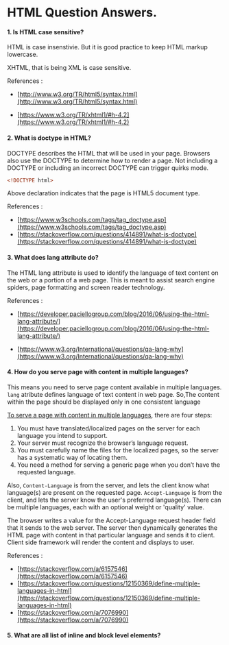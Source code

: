 # HTML Question Answers.


#### 1. Is HTML case sensitive?

HTML is case insenstivie. But it is good practice to keep HTML markup lowercase. 

XHTML, that is being XML is case sensitive. 

References :
* [http://www.w3.org/TR/html5/syntax.html](http://www.w3.org/TR/html5/syntax.html)

* [https://www.w3.org/TR/xhtml1/#h-4.2](https://www.w3.org/TR/xhtml1/#h-4.2)

#### 2. What is doctype in HTML?

 DOCTYPE describes the HTML that will be used in your page. Browsers also use the DOCTYPE to determine how to render a page. Not including a DOCTYPE or including an incorrect DOCTYPE can trigger quirks mode. 

 ```html
 <!DOCTYPE html>
 ```
 Above declaration indicates that the page is HTML5 document type. 

 References : 

 * [https://www.w3schools.com/tags/tag_doctype.asp](https://www.w3schools.com/tags/tag_doctype.asp)
 * [https://stackoverflow.com/questions/414891/what-is-doctype](https://stackoverflow.com/questions/414891/what-is-doctype)

 #### 3. What does lang attribute do?

The HTML lang attribute is used to identify the language of text content on the web or a portion of a web page. This is meant to assist search engine spiders, page formatting and screen reader technology.

References : 
* [https://developer.paciellogroup.com/blog/2016/06/using-the-html-lang-attribute/](https://developer.paciellogroup.com/blog/2016/06/using-the-html-lang-attribute/)

* [https://www.w3.org/International/questions/qa-lang-why](https://www.w3.org/International/questions/qa-lang-why)

#### 4. How do you serve page with content in multiple languages?

This means you need to serve page content available in multiple languages. `lang` atribute defines language of text content in web page. So,The content within the page should be displayed only in one consistent language

[To serve a page with content in multiple languages](http://www.pro-tekconsulting.com/blog/how-do-you-serve-a-page-with-content-in-multiple-languages/), there are four steps:

1. You must have translated/localized pages on the server for each language you intend to support.
2. Your server must recognize the browser’s language request.
3. You must carefully name the files for the localized pages, so the server has a systematic way of locating them.
4. You need a method for serving a generic page when you don’t have the requested language.

Also, `Content-Language` is from the server, and lets the client know what language(s) are present on the requested page. `Accept-Language` is from the client, and lets the server know the user's preferred language(s). There can be multiple languages, each with an optional weight or 'quality' value. 

The browser writes a value for the Accept-Language request header field that it sends to the web server. The server then dynamically generates the HTML page with content in that particular language and sends it to client. Client side framework will render the content and displays to user.

References : 
* [https://stackoverflow.com/a/6157546](https://stackoverflow.com/a/6157546)
* [https://stackoverflow.com/questions/12150369/define-multiple-languages-in-html](https://stackoverflow.com/questions/12150369/define-multiple-languages-in-html)
* [https://stackoverflow.com/a/7076990](https://stackoverflow.com/a/7076990)

#### 5. What are all list of inline and block level elements?










